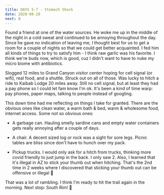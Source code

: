 ```yaml
---
title: DAYS 5-7 - Stomach Shock
date: 2020-08-28
next: 8
---
```


Found a friend at one of the water sources. He woke me up in the middle of the night in a cold sweat and continued to be annoying throughout the day. Since he gave no indication of leaving me, I thought best for us to get a room for a couple of nights so that we could get better acquainted. I fed him all kinds of things to try to satisfy him - I think raw garlic was his favorite. I think we're buds now, which is good, cuz I didn't want to have to nuke my micro biome with antibiotics.

Slogged 12 miles to Grand Canyon visitor center hoping for cell signal (or wifi), real food, and a shuttle. Struck out on all of those. Was lucky to hitch a ride to Kaibab Lodge 20 miles away. Still no cell signal, but at least they had a pay phone so I could let fam know I'm ok. It's been a kind of time warp: pay phones, paper maps, talking to people instead of googling.

This down time had me reflecting on things I take for granted. There are the obvious ones like clean water, a warm bath & bed, warm & wholesome food, internet access. Some not so obvious ones:

- A garbage can. Hauling smelly sardine cans and empty water containers gets really annoying after a couple of days.

- A chair. A decent sized log or rock was a sight for sore legs. Picnic tables are bliss since don't have to hunch over my pack.

- Pickup trucks. I would only ask for a hitch from trucks, thinking more covid friendly to just jump in the back. I only saw 2. Also, I learned that it's illegal in AZ to stick your thumb out when hitching. That's the 2nd time in 2 weeks where I discovered that sticking your thumb out can be offensive or illegal 🤔

That was a lot of rambling. I think I'm ready to hit the trail again in the morning. Next stop: South Rim! 🤞
